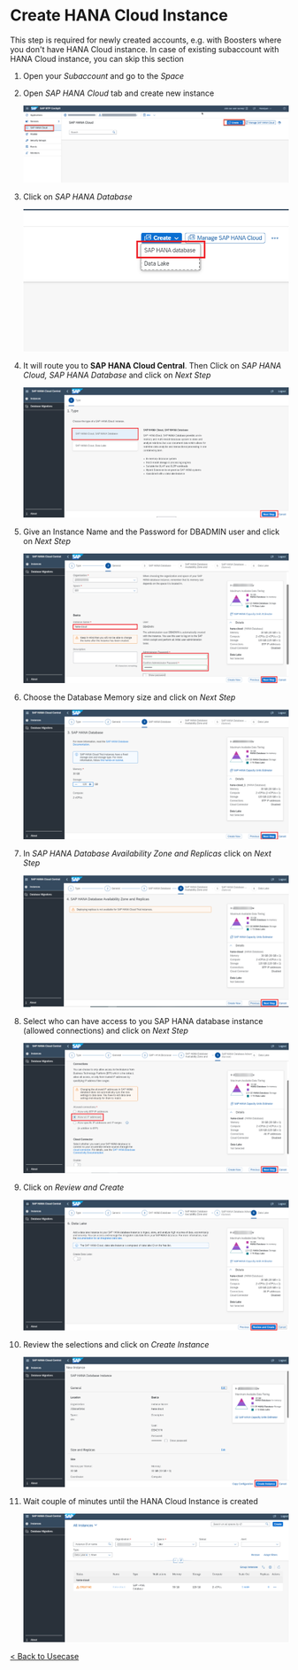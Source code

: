 # Create HANA Cloud Instance 

This step is required for newly created accounts, e.g. with Boosters where you don't have HANA Cloud instance. In case of existing subaccount with HANA Cloud instance, you can skip this section

1. Open your *Subaccount* and go to the *Space* 

2. Open *SAP HANA Cloud* tab and create new instance 
   
    ![hana-cloud](./images/hanacloud1.png)

3. Click on _SAP HANA Database_ 

    ![hana-cloud](./images/hanaCloudCreateOptionSelect.png)

3. It will route you to **SAP HANA Cloud Central**. Then Click on _SAP HANA Cloud, SAP HANA Database_ and click on _Next Step_

    ![hana-cloud](./images/hanaCloudCentral.png)

3. Give an Instance Name and the Password for DBADMIN user and click on _Next Step_

    ![hana-cloud](./images/hanacloudGeneral.png)

4. Choose the Database Memory size and click on _Next Step_
   
   ![hana-cloud](./images/hanaDatabaseMemory.png)

5. In _SAP HANA Database Availability Zone and Replicas_ click on _Next Step_
   
   ![hana-cloud](./images/hanaAvailabilityZoneAndReplicas.png)

5. Select who can have access to you SAP HANA database instance (allowed connections) and click on _Next Step_
   
   ![hana-cloud](./images/hanaDatabaseAdvanced.png)

6. Click on _Review and Create_

    ![hana-cloud](./images/hanaCloudDataLakeStep.png)
    
6. Review the selections and click on _Create Instance_

    ![hana-cloud](./images/hanaCloudCreateInstance.png)
    
6. Wait couple of minutes until the HANA Cloud Instance is created

    ![hana-cloud](./images/hanacloudCreating.png)

[< Back to Usecase](../usecase.md)
